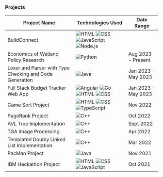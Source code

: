 ### Projects

| Project Name                                          | Technologies Used                                | Date Range        |
|------------------------------------------------------|--------------------------------------------------|-------------------|
| BuildConnect                                          | ![HTML](https://img.shields.io/badge/-HTML-grey) ![CSS](https://img.shields.io/badge/-CSS-grey) ![JavaScript](https://img.shields.io/badge/-JavaScript-grey) ![Node.js](https://img.shields.io/badge/-Nodejs-grey)
| Economics of Wetland Policy Research                  | ![Python](https://img.shields.io/badge/-Python-grey)| Aug 2023 - Present |
| Lexer and Parser with Type Checking and Code Generation | ![Java](https://img.shields.io/badge/-Java-grey) | Jan 2023 - May 2023 |
| Full Stack Budget Tracker Web App                    | ![Angular](https://img.shields.io/badge/-Angular-grey) ![Go](https://img.shields.io/badge/-Go-grey) ![HTML](https://img.shields.io/badge/-HTML-grey) ![CSS](https://img.shields.io/badge/-CSS-grey) | Jan 2023 - May 2023 |
| Game Sort Project                                    | ![HTML](https://img.shields.io/badge/-HTML-grey) ![CSS](https://img.shields.io/badge/-CSS-grey) ![TypeScript](https://img.shields.io/badge/-TypeScript-grey) | Nov 2022 |
| PageRank Project                                     | ![C++](https://img.shields.io/badge/-C++-grey)   | Oct 2022 |
| AVL Tree Implementation                                 | ![C++](https://img.shields.io/badge/-C++-grey)   | Sept 2022 |
| TGA Image Processing                                 | ![C++](https://img.shields.io/badge/-C++-grey)   | Apr 2022 |
| Templated Doubly Linked List Implementation         | ![C++](https://img.shields.io/badge/-C++-grey)   | Mar 2022 |
| PacMan Project                                       | ![Java](https://img.shields.io/badge/-Java-grey) | Nov 2021 |
| IBM Hackathon Project                                | ![HTML](https://img.shields.io/badge/-HTML-grey) ![CSS](https://img.shields.io/badge/-CSS-grey) ![JavaScript](https://img.shields.io/badge/-JavaScript-grey) | Oct 2021 |

